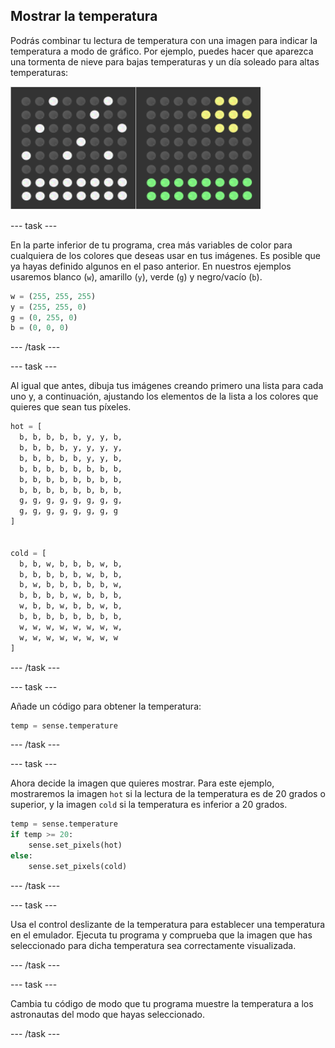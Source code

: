 ## Mostrar la temperatura

Podrás combinar tu lectura de temperatura con una imagen para indicar la temperatura a modo de gráfico. Por ejemplo, puedes hacer que aparezca una tormenta de nieve para bajas temperaturas y un día soleado para altas temperaturas:

![Caliente y frío](images/hot-and-cold.png)

\--- task \---

En la parte inferior de tu programa, crea más variables de color para cualquiera de los colores que deseas usar en tus imágenes. Es posible que ya hayas definido algunos en el paso anterior. En nuestros ejemplos usaremos blanco (`w`), amarillo (`y`), verde (`g`) y negro/vacío (`b`).

```python
w = (255, 255, 255)
y = (255, 255, 0)
g = (0, 255, 0)
b = (0, 0, 0)
```

\--- /task \---

\--- task \---

Al igual que antes, dibuja tus imágenes creando primero una lista para cada uno y, a continuación, ajustando los elementos de la lista a los colores que quieres que sean tus píxeles.

```python
hot = [
  b, b, b, b, b, y, y, b,
  b, b, b, b, y, y, y, y,
  b, b, b, b, b, y, y, b,
  b, b, b, b, b, b, b, b,
  b, b, b, b, b, b, b, b,
  b, b, b, b, b, b, b, b,
  g, g, g, g, g, g, g, g,
  g, g, g, g, g, g, g, g
]


cold = [
  b, b, w, b, b, b, w, b,
  b, b, b, b, b, w, b, b,
  b, w, b, b, b, b, b, w,
  b, b, b, b, w, b, b, b,
  w, b, b, w, b, b, w, b,
  b, b, b, b, b, b, b, b,
  w, w, w, w, w, w, w, w,
  w, w, w, w, w, w, w, w
]
```

\--- /task \---

\--- task \---

Añade un código para obtener la temperatura:

```python
temp = sense.temperature
```

\--- /task \---

\--- task \---

Ahora decide la imagen que quieres mostrar. Para este ejemplo, mostraremos la imagen `hot` si la lectura de la temperatura es de 20 grados o superior, y la imagen `cold` si la temperatura es inferior a 20 grados.

```python
temp = sense.temperature
if temp >= 20:
    sense.set_pixels(hot)
else:
    sense.set_pixels(cold)
```

\--- /task \---

\--- task \---

Usa el control deslizante de la temperatura para establecer una temperatura en el emulador. Ejecuta tu programa y comprueba que la imagen que has seleccionado para dicha temperatura sea correctamente visualizada.

\--- /task \---

\--- task \---

Cambia tu código de modo que tu programa muestre la temperatura a los astronautas del modo que hayas seleccionado.

\--- /task \---